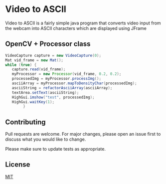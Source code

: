# Video to ASCII

Video to ASCII is a fairly simple java program that converts video input from the webcam into ASCII characters which are displayed using JFrame

## OpenCV + Processor class

```java
VideoCapture capture = new VideoCapture(0);
Mat vid_frame = new Mat();
while (true) {
   capture.read(vid_frame);
   myProcessor = new Processor(vid_frame, 0.2, 0.2);
   processedImg = myProcessor.processImg();
   asciiArray = myProcessor.mapToDensityChar(processedImg);
   asciiString = refactorAsciiArray(asciiArray);
   textArea.setText(asciiString);
   HighGui.imshow("test", processedImg);
   HighGui.waitKey(1);
        }
```

## Contributing
Pull requests are welcome. For major changes, please open an issue first to discuss what you would like to change.

Please make sure to update tests as appropriate.

## License
[MIT](https://choosealicense.com/licenses/mit/)

